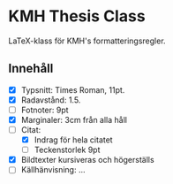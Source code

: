 # KMH Thesis Class
LaTeX-klass för KMH's formatteringsregler.

## Innehåll
- [x] Typsnitt: Times Roman, 11pt.
- [x] Radavstånd: 1.5.
- [ ] Fotnoter: 9pt
- [x] Marginaler: 3cm från alla håll
- [ ] Citat:
  - [x] Indrag för hela citatet 
  - [ ] Teckenstorlek 9pt
- [x] Bildtexter kursiveras och högerställs
- [ ] Källhänvisning: ...
